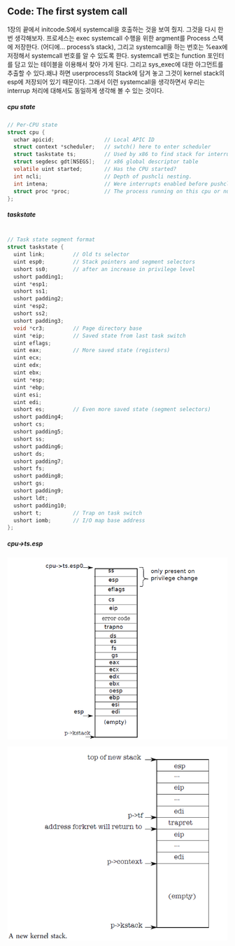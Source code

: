 ## Code: The first system call

1장의 끝에서 initcode.S에서 systemcall을 호출하는 것을 보여 줬지. 그것을 다시 한번 생각해보자. 프로세스는 exec systemcall 수행을 위한 argment를 Process 스택에 저장한다. (어디에… process’s stack), 그리고 systemcall을 하는 번호는 %eax에 저정해서 systemcall 번호를 알 수 있도록 한다. systemcall 번호는 function 포인터를 담고 있는 테이블을 이용해서 찾아 가게 된다. 그리고 sys_exec에 대한 아그먼트를 추출할 수 있다.왜냐 하면  userprocess의 Stack에 담겨 놓고 그것이 kernel stack의 esp에 저장되어 있기 때문이다. 그래서 이런 systemcall을 생각하면서 우리는 interrup 처리에 대해서도 동일하게 생각해 볼 수 있는 것이다.



##### cpu state

```c
// Per-CPU state
struct cpu {
  uchar apicid;                // Local APIC ID
  struct context *scheduler;   // swtch() here to enter scheduler
  struct taskstate ts;         // Used by x86 to find stack for interrupt
  struct segdesc gdt[NSEGS];   // x86 global descriptor table
  volatile uint started;       // Has the CPU started?
  int ncli;                    // Depth of pushcli nesting.
  int intena;                  // Were interrupts enabled before pushcli?
  struct proc *proc;           // The process running on this cpu or null
};
```

##### taskstate 

```c

// Task state segment format
struct taskstate {
  uint link;         // Old ts selector
  uint esp0;         // Stack pointers and segment selectors
  ushort ss0;        // after an increase in privilege level
  ushort padding1;
  uint *esp1;
  ushort ss1;
  ushort padding2;
  uint *esp2;
  ushort ss2;
  ushort padding3;
  void *cr3;         // Page directory base
  uint *eip;         // Saved state from last task switch
  uint eflags;
  uint eax;          // More saved state (registers)
  uint ecx;
  uint edx;
  uint ebx;
  uint *esp;
  uint *ebp;
  uint esi;
  uint edi;
  ushort es;         // Even more saved state (segment selectors)
  ushort padding4;
  ushort cs;
  ushort padding5;
  ushort ss;
  ushort padding6;
  ushort ds;
  ushort padding7;
  ushort fs;
  ushort padding8;
  ushort gs;
  ushort padding9;
  ushort ldt;
  ushort padding10;
  ushort t;          // Trap on task switch
  ushort iomb;       // I/O map base address
};
```



##### cpu->ts.esp 

![image-20220120181316355](img/image-20220120181316355.png)





![image-20220118233319071](img/image-20220118233319071.png?lastModify=1643780072)